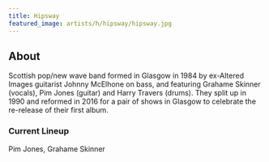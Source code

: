 ```yaml
---
title: Hipsway
featured_image: artists/h/hipsway/hipsway.jpg
---
```

## About

Scottish pop/new wave band formed in Glasgow in 1984 by ex-Altered Images guitarist Johnny McElhone on bass, and featuring Grahame Skinner (vocals), Pim Jones (guitar) and Harry Travers (drums). They split up in 1990 and reformed in 2016 for a pair of shows in Glasgow to celebrate the re-release of their first album.

### Current Lineup

Pim Jones, Grahame Skinner


